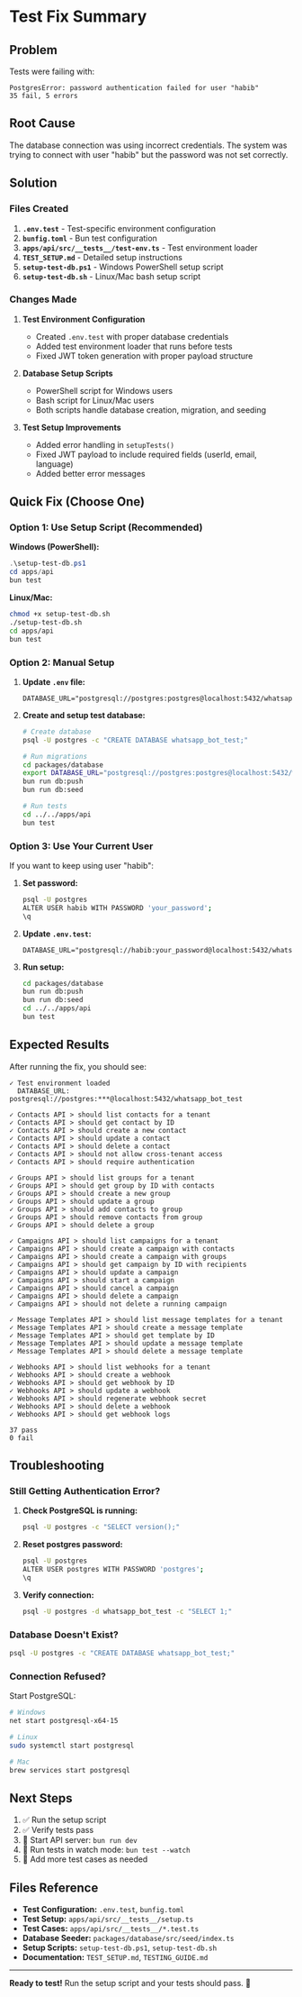 # Test Fix Summary

## Problem

Tests were failing with:
```
PostgresError: password authentication failed for user "habib"
35 fail, 5 errors
```

## Root Cause

The database connection was using incorrect credentials. The system was trying to connect with user "habib" but the password was not set correctly.

## Solution

### Files Created

1. **`.env.test`** - Test-specific environment configuration
2. **`bunfig.toml`** - Bun test configuration
3. **`apps/api/src/__tests__/test-env.ts`** - Test environment loader
4. **`TEST_SETUP.md`** - Detailed setup instructions
5. **`setup-test-db.ps1`** - Windows PowerShell setup script
6. **`setup-test-db.sh`** - Linux/Mac bash setup script

### Changes Made

1. **Test Environment Configuration**
   - Created `.env.test` with proper database credentials
   - Added test environment loader that runs before tests
   - Fixed JWT token generation with proper payload structure

2. **Database Setup Scripts**
   - PowerShell script for Windows users
   - Bash script for Linux/Mac users
   - Both scripts handle database creation, migration, and seeding

3. **Test Setup Improvements**
   - Added error handling in `setupTests()`
   - Fixed JWT payload to include required fields (userId, email, language)
   - Added better error messages

## Quick Fix (Choose One)

### Option 1: Use Setup Script (Recommended)

**Windows (PowerShell):**
```powershell
.\setup-test-db.ps1
cd apps/api
bun test
```

**Linux/Mac:**
```bash
chmod +x setup-test-db.sh
./setup-test-db.sh
cd apps/api
bun test
```

### Option 2: Manual Setup

1. **Update `.env` file:**
   ```env
   DATABASE_URL="postgresql://postgres:postgres@localhost:5432/whatsapp_bot"
   ```

2. **Create and setup test database:**
   ```bash
   # Create database
   psql -U postgres -c "CREATE DATABASE whatsapp_bot_test;"
   
   # Run migrations
   cd packages/database
   export DATABASE_URL="postgresql://postgres:postgres@localhost:5432/whatsapp_bot_test"
   bun run db:push
   bun run db:seed
   
   # Run tests
   cd ../../apps/api
   bun test
   ```

### Option 3: Use Your Current User

If you want to keep using user "habib":

1. **Set password:**
   ```bash
   psql -U postgres
   ALTER USER habib WITH PASSWORD 'your_password';
   \q
   ```

2. **Update `.env.test`:**
   ```env
   DATABASE_URL="postgresql://habib:your_password@localhost:5432/whatsapp_bot_test"
   ```

3. **Run setup:**
   ```bash
   cd packages/database
   bun run db:push
   bun run db:seed
   cd ../../apps/api
   bun test
   ```

## Expected Results

After running the fix, you should see:

```
✓ Test environment loaded
  DATABASE_URL: postgresql://postgres:***@localhost:5432/whatsapp_bot_test

✓ Contacts API > should list contacts for a tenant
✓ Contacts API > should get contact by ID
✓ Contacts API > should create a new contact
✓ Contacts API > should update a contact
✓ Contacts API > should delete a contact
✓ Contacts API > should not allow cross-tenant access
✓ Contacts API > should require authentication

✓ Groups API > should list groups for a tenant
✓ Groups API > should get group by ID with contacts
✓ Groups API > should create a new group
✓ Groups API > should update a group
✓ Groups API > should add contacts to group
✓ Groups API > should remove contacts from group
✓ Groups API > should delete a group

✓ Campaigns API > should list campaigns for a tenant
✓ Campaigns API > should create a campaign with contacts
✓ Campaigns API > should create a campaign with groups
✓ Campaigns API > should get campaign by ID with recipients
✓ Campaigns API > should update a campaign
✓ Campaigns API > should start a campaign
✓ Campaigns API > should cancel a campaign
✓ Campaigns API > should delete a campaign
✓ Campaigns API > should not delete a running campaign

✓ Message Templates API > should list message templates for a tenant
✓ Message Templates API > should create a message template
✓ Message Templates API > should get template by ID
✓ Message Templates API > should update a message template
✓ Message Templates API > should delete a message template

✓ Webhooks API > should list webhooks for a tenant
✓ Webhooks API > should create a webhook
✓ Webhooks API > should get webhook by ID
✓ Webhooks API > should update a webhook
✓ Webhooks API > should regenerate webhook secret
✓ Webhooks API > should delete a webhook
✓ Webhooks API > should get webhook logs

37 pass
0 fail
```

## Troubleshooting

### Still Getting Authentication Error?

1. **Check PostgreSQL is running:**
   ```bash
   psql -U postgres -c "SELECT version();"
   ```

2. **Reset postgres password:**
   ```bash
   psql -U postgres
   ALTER USER postgres WITH PASSWORD 'postgres';
   \q
   ```

3. **Verify connection:**
   ```bash
   psql -U postgres -d whatsapp_bot_test -c "SELECT 1;"
   ```

### Database Doesn't Exist?

```bash
psql -U postgres -c "CREATE DATABASE whatsapp_bot_test;"
```

### Connection Refused?

Start PostgreSQL:
```bash
# Windows
net start postgresql-x64-15

# Linux
sudo systemctl start postgresql

# Mac
brew services start postgresql
```

## Next Steps

1. ✅ Run the setup script
2. ✅ Verify tests pass
3. 🔄 Start API server: `bun run dev`
4. 🔄 Run tests in watch mode: `bun test --watch`
5. 🔄 Add more test cases as needed

## Files Reference

- **Test Configuration:** `.env.test`, `bunfig.toml`
- **Test Setup:** `apps/api/src/__tests__/setup.ts`
- **Test Cases:** `apps/api/src/__tests__/*.test.ts`
- **Database Seeder:** `packages/database/src/seed/index.ts`
- **Setup Scripts:** `setup-test-db.ps1`, `setup-test-db.sh`
- **Documentation:** `TEST_SETUP.md`, `TESTING_GUIDE.md`

---

**Ready to test!** Run the setup script and your tests should pass. 🎉
